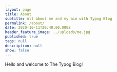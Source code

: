 ```yaml
---
layout: page
title: About
subtitle: All about me and my aim with Typog Blog
permalink: /about/
date: 2020-10-11T20:40:00.000Z
header_feature_image: ../uploads/me.jpg
published: true
tags: null
description: null
show: false
---
```

Hello and welcome to The Typog Blog!